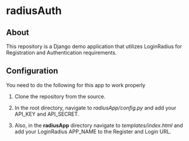 # radiusAuth

## About
This repository is a Django demo application that utilizes LoginRadius for Registration and Authentication requirements.

## Configuration
You need to do the following for this app to work properly

1. Clone the repository from the source.

2. In the root directory, navigate to *radiusApp/config.py* and add your API_KEY and API_SECRET.

3. Also, in the **radiusApp** directory navigate to *templates/index.html* and add your LoginRadius APP_NAME to the Register and Login URL.